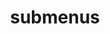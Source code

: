 ---
layout: page
title: submenus
nav: false
nav_order: 7
dropdown: false
children:
    - title: publications
      permalink: /publications/
    - title: divider[Title](https://zizhao-hu.github.io/projects/)
    - title: projects
      permalink: /projects/
---